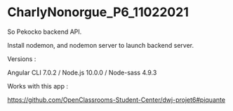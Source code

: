 # CharlyNonorgue_P6_11022021

So Pekocko backend API.

Install nodemon, and nodemon server to launch backend server.


Versions :


Angular CLI 7.0.2 /
Node.js 10.0.0 /
Node-sass 4.9.3


Works with this app :

https://github.com/OpenClassrooms-Student-Center/dwj-projet6#piquante
